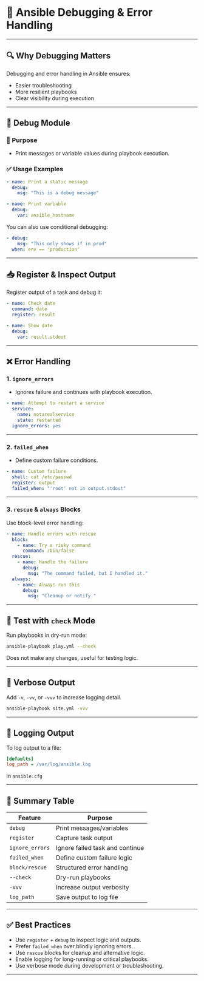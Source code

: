 # 🐞 Ansible Debugging & Error Handling

---

## 🔍 Why Debugging Matters

Debugging and error handling in Ansible ensures:
- Easier troubleshooting
- More resilient playbooks
- Clear visibility during execution

---

## 🧪 Debug Module

### 📌 Purpose
- Print messages or variable values during playbook execution.

### ✅ Usage Examples
```yaml
- name: Print a static message
  debug:
    msg: "This is a debug message"

- name: Print variable
  debug:
    var: ansible_hostname
```

You can also use conditional debugging:
```yaml
- debug:
    msg: "This only shows if in prod"
  when: env == "production"
```

---

## 📥 Register & Inspect Output

Register output of a task and debug it:
```yaml
- name: Check date
  command: date
  register: result

- name: Show date
  debug:
    var: result.stdout
```

---

## ❌ Error Handling

### 1. `ignore_errors`
- Ignores failure and continues with playbook execution.
```yaml
- name: Attempt to restart a service
  service:
    name: notarealservice
    state: restarted
  ignore_errors: yes
```

---

### 2. `failed_when`
- Define custom failure conditions.
```yaml
- name: Custom failure
  shell: cat /etc/passwd
  register: output
  failed_when: "'root' not in output.stdout"
```

---

### 3. `rescue` & `always` Blocks

Use block-level error handling:
```yaml
- name: Handle errors with rescue
  block:
    - name: Try a risky command
      command: /bin/false
  rescue:
    - name: Handle the failure
      debug:
        msg: "The command failed, but I handled it."
  always:
    - name: Always run this
      debug:
        msg: "Cleanup or notify."
```

---

## 🧪 Test with `check` Mode

Run playbooks in dry-run mode:
```bash
ansible-playbook play.yml --check
```
Does not make any changes, useful for testing logic.

---

## 📝 Verbose Output

Add `-v`, `-vv`, or `-vvv` to increase logging detail.
```bash
ansible-playbook site.yml -vvv
```

---

## 📄 Logging Output

To log output to a file:
```ini
[defaults]
log_path = /var/log/ansible.log
```
In `ansible.cfg`

---

## 🧠 Summary Table

| Feature         | Purpose                            |
|----------------|------------------------------------|
| `debug`        | Print messages/variables            |
| `register`     | Capture task output                |
| `ignore_errors`| Ignore failed task and continue     |
| `failed_when`  | Define custom failure logic         |
| `block/rescue` | Structured error handling           |
| `--check`      | Dry-run playbooks                   |
| `-vvv`         | Increase output verbosity           |
| `log_path`     | Save output to log file             |

---

## ✅ Best Practices

- Use `register` + `debug` to inspect logic and outputs.
- Prefer `failed_when` over blindly ignoring errors.
- Use `rescue` blocks for cleanup and alternative logic.
- Enable logging for long-running or critical playbooks.
- Use verbose mode during development or troubleshooting.

---
